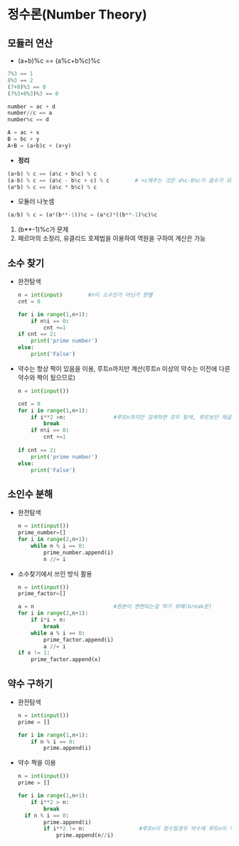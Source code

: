 # 정수론(Number Theory)

## 모듈러 연산

- (a+b)%c == (a%c+b%c)%c

```python
7%3 == 1
8%3 == 2
(7+8)%3 == 0
(7%3+8%3)%3 == 0
```

```python
number = ac + d
number//c == a
number%c == d

A = ac + x
B = bc + y
A+B = (a+b)c + (x+y)
```

- **정리**

```python
(a+b) % c == (a%c + b%c) % c
(a-b) % c == (a%c - b%c + c) % c 		# +c해주는 것은 a%c-b%c가 음수가 되는것을 방지 
(a*b) % c == (a%c * b%c) % c

```

- 모듈러 나눗셈

```python
(a/b) % c = (a*(b**-1))%c = (a*c)*((b**-1)%c)%c	
```

1. (b**-1)%c가 문제
2. 페르마의 소정리, 유클리드 호제법을 이용하여 역원을 구하여 계산은 가능



## 소수 찾기

- 완전탐색

  ```python
  n = int(input)		#n이 소수인가 아닌가 판별
  cnt = 0
  
  for i in range(1,n+1):
      if n%i == 0:
          cnt +=1
  if cnt == 2:
      print('prime number')
  else:
      print('False')
  ```

- 약수는 항상 짝이 있음을 이용, 루트n까지만 계산(루트n 이상의 약수는 이전에 다른 약수와 짝이 됬으므로)

  ```python
  n = int(input())
  
  cnt = 0
  for i in range(1,n+1):
      if i**2 >n:				#루트n까지만 검색하면 모두 탐색, 루트보단 제곱이 정확해서 제곱으로
          break
      if n%i == 0:
          cnt +=1
          
  if cnt == 2:
      print('prime number')
  else:
      print('False')
  ```



## 소인수 분해

- 완전탐색

  ```python
  n = int(input())
  prime_number=[]
  for i in range(2,n+1):
      while n % i == 0:
          prime_number.append(i)
          n //= i        
  ```

  

- 소수찾기에서 쓰인 방식 활용

  ```python
  n = int(input())
  prime_factor=[]
  
  a = n							#원본이 변현되는걸 막기 위해(break문)
  for i in range(2,n+1):
      if i*i > n:
          break
      while a % i == 0:
          prime_factor.append(i)
          a //= i
  if x != 1:
      prime_factor.append(x)
  ```

  

## 약수 구하기

- 완전탐색

  ```python
  n = int(input())
  prime = []
  
  for i in range(1,n+1):
      if n % i == 0:
          prime.append(i)
  ```

- 약수 짝을 이용

  ```python
  n = int(input())
  prime = []
  
  for i in range(1,n+1):
      if i**2 > n:
          break
  	if n % i == 0:
          prime.append(i)
          if i**2 != n:					#루트n이 정수일경우 약수에 루트n이 두번들어가는것 방지
              prime.append(n//i)
  ```

  